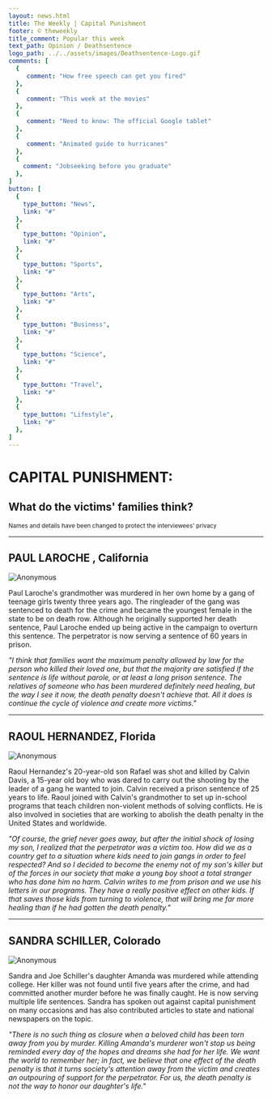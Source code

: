 ```yaml
---
layout: news.html
title: The Weekly | Capital Punishment
footer: © theweekly
title_comment: Popular this week
text_path: Opinion / Deathsentence
logo_path: ../../assets/images/Deathsentence-Logo.gif
comments: [
  {
     comment: "How free speech can get you fired"
  },
  {
     comment: "This week at the movies"
  },
  {
     comment: "Need to know: The official Google tablet"
  },
  {
     comment: "Animated guide to hurricanes"
  },
  {
    comment: "Jobseeking before you graduate"
  },
]
button: [
  {
    type_button: "News",
    link: "#"
  },
  {
    type_button: "Opinion",
    link: "#"
  },
  {
    type_button: "Sports",
    link: "#"
  },
  {
    type_button: "Arts",
    link: "#"
  },
  {
    type_button: "Business",
    link: "#"
  },
  {
    type_button: "Science",
    link: "#"
  },
  {
    type_button: "Travel",
    link: "#"
  },
  {
    type_button: "Lifestyle",
    link: "#"
  },
]
---
```

# CAPITAL PUNISHMENT:
## What do the victims' families think?

<small>Names and details have been changed to protect the interviewees' privacy</small>

* * *

## PAUL LAROCHE , California

![Anonymous](../../assets/images/deathsentence-avatar1.png)

Paul Laroche's grandmother was murdered in her own home by a gang of teenage girls twenty three years ago. The ringleader of the gang was sentenced to death for the crime and became the youngest female in the state to be on death row. Although he originally supported her death sentence, Paul Laroche ended up being active in the campaign to overturn this sentence. The perpetrator is now serving a sentence of 60 years in prison.

_"I think that families want the maximum penalty allowed by law for the person who killed their loved one, but that the majority are satisfied if the sentence is life without parole, or at least a long prison sentence. The relatives of someone who has been murdered definitely need healing, but the way I see it now, the death penalty doesn't achieve that. All it does is continue the cycle of violence and create more victims."_

* * *

## RAOUL HERNANDEZ, Florida

![Anonymous](../../assets/images/deathsentence-avatar2.png)

Raoul Hernandez's 20-year-old son Rafael was shot and killed by Calvin Davis, a 15-year old boy who was dared to carry out the shooting by the leader of a gang he wanted to join. Calvin received a prison sentence of 25 years to life. Raoul joined with Calvin's grandmother to set up in-school programs that teach children non-violent methods of solving conflicts. He is also involved in societies that are working to abolish the death penalty in the United States and worldwide.

_"Of course, the grief never goes away, but after the initial shock of losing my son, I realized that the perpetrator was a victim too. How did we as a country get to a situation where kids need to join gangs in order to feel respected? And so I decided to become the enemy not of my son's killer but of the forces in our society that make a young boy shoot a total stranger who has done him no harm. Calvin writes to me from prison and we use his letters in our programs. They have a really positive effect on other kids. If that saves those kids from turning to violence, that will bring me far more healing than if he had gotten the death penalty."_

* * *

## SANDRA SCHILLER, Colorado

![Anonymous](../../assets/images/deathsentence-avatar3.png)

Sandra and Joe Schiller's daughter Amanda was murdered while attending college. Her killer was not found until five years after the crime, and had committed another murder before he was finally caught. He is now serving multiple life sentences. Sandra has spoken out against capital punishment on many occasions and has also contributed articles to state and national newspapers on the topic.

_"There is no such thing as closure when a beloved child has been torn away from you by murder. Killing Amanda's murderer won't stop us being reminded every day of the hopes and dreams she had for her life. We want the world to remember her; in fact, we believe that one effect of the death penalty is that it turns society's attention away from the victim and creates an outpouring of support for the perpetrator. For us, the death penalty is not the way to honor our daughter's life."_
